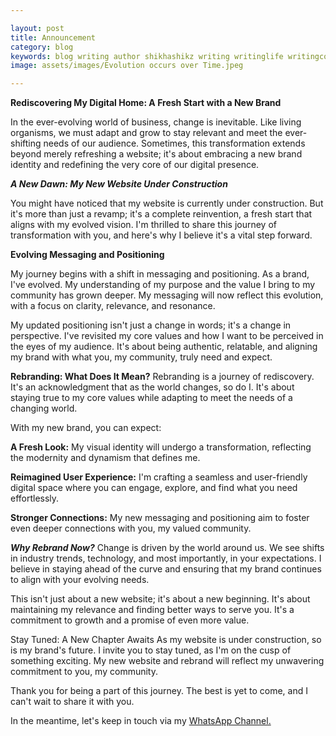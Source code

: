 ```yaml
---

layout: post
title: Announcement
category: blog
keywords: blog writing author shikhashikz writing writinglife writingcommunity
image: assets/images/Evolution occurs over Time.jpeg

---
```


**Rediscovering My Digital Home: A Fresh Start with a New Brand**

In the ever-evolving world of business, change is inevitable. Like living organisms, we must adapt and grow to stay relevant and meet the ever-shifting needs of our audience. Sometimes, this transformation extends beyond merely refreshing a website; it's about embracing a new brand identity and redefining the very core of our digital presence.

***A New Dawn: My New Website Under Construction***

You might have noticed that my website is currently under construction. But it's more than just a revamp; it's a complete reinvention, a fresh start that aligns with my evolved vision. I'm thrilled to share this journey of transformation with you, and here's why I believe it's a vital step forward.

**Evolving Messaging and Positioning**

My journey begins with a shift in messaging and positioning. As a brand, I've evolved. My understanding of my purpose and the value I bring to my community has grown deeper. My messaging will now reflect this evolution, with a focus on clarity, relevance, and resonance.

My updated positioning isn't just a change in words; it's a change in perspective. I've revisited my core values and how I want to be perceived in the eyes of my audience. It's about being authentic, relatable, and aligning my brand with what you, my community, truly need and expect.

**Rebranding: What Does It Mean?**
Rebranding is a journey of rediscovery. It's an acknowledgment that as the world changes, so do I. It's about staying true to my core values while adapting to meet the needs of a changing world.

With my new brand, you can expect:

**A Fresh Look:** My visual identity will undergo a transformation, reflecting the modernity and dynamism that defines me.

**Reimagined User Experience:** I'm crafting a seamless and user-friendly digital space where you can engage, explore, and find what you need effortlessly.

**Stronger Connections:** My new messaging and positioning aim to foster even deeper connections with you, my valued community.

***Why Rebrand Now?***
Change is driven by the world around us. We see shifts in industry trends, technology, and most importantly, in your expectations. I believe in staying ahead of the curve and ensuring that my brand continues to align with your evolving needs.

This isn't just about a new website; it's about a new beginning. It's about maintaining my relevance and finding better ways to serve you. It's a commitment to growth and a promise of even more value.

Stay Tuned: A New Chapter Awaits
As my website is under construction, so is my brand's future. I invite you to stay tuned, as I'm on the cusp of something exciting. My new website and rebrand will reflect my unwavering commitment to you, my community.

Thank you for being a part of this journey. The best is yet to come, and I can't wait to share it with you.

In the meantime, let's keep in touch via my [WhatsApp Channel.](https://whatsapp.com/channel/0029Va6rEsS35fLzfzLYGN3W)
